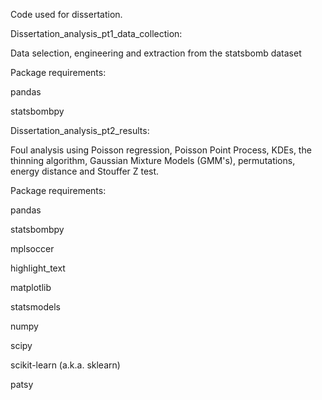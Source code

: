 Code used for dissertation.

Dissertation_analysis_pt1_data_collection:

Data selection, engineering and extraction from the statsbomb dataset

Package requirements:

pandas

statsbombpy

Dissertation_analysis_pt2_results:

Foul analysis using Poisson regression, Poisson Point Process, KDEs, the thinning algorithm, Gaussian Mixture Models (GMM's), permutations, energy distance and Stouffer Z test.

Package requirements:

pandas

statsbombpy

mplsoccer

highlight_text

matplotlib

statsmodels

numpy

scipy

scikit-learn (a.k.a. sklearn)

patsy
